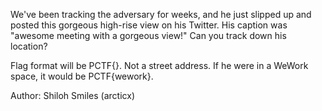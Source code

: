 We've been tracking the adversary for weeks, and he just slipped up and posted this gorgeous high-rise view on his Twitter. His caption was "awesome meeting with a gorgeous view!" Can you track down his location?

Flag format will be PCTF{<business name of his location>}. Not a street address. If he were in a WeWork space, it would be PCTF{wework}.

Author: Shiloh Smiles (arcticx)
